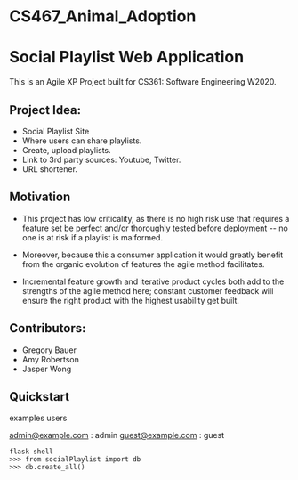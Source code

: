 # CS467_Animal_Adoption

# Social Playlist Web Application

This is an Agile XP Project built for CS361: Software Engineering W2020. 

## Project Idea:

  * Social Playlist Site
  * Where users can share playlists.
  * Create, upload playlists.
  * Link to 3rd party sources: Youtube, Twitter.
  * URL shortener.

## Motivation

  * This project has low criticality, as there is no high risk use that requires a feature set be perfect and/or thoroughly tested before deployment -- no one is at risk if a playlist is malformed. 
  
  * Moreover, because this a consumer application it would greatly benefit from the organic evolution of features the agile method facilitates. 
  
  * Incremental feature growth and iterative product cycles both add to the strengths of the agile method here; constant customer feedback will ensure the right product with the highest usability get built.

## Contributors:

  * Gregory Bauer
  * Amy Robertson
  * Jasper Wong  

## Quickstart

examples users

admin@example.com : admin
guest@example.com : guest


```
flask shell
>>> from socialPlaylist import db
>>> db.create_all()
